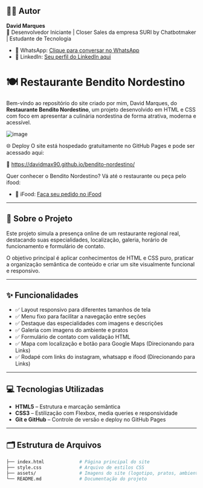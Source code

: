 ## 👨‍💻 Autor

**David Marques**  
🚀 Desenvolvedor Iniciante | Closer Sales da empresa SURI by Chatbotmaker | Estudante de Tecnologia

- 📱 WhatsApp: [Clique para conversar no WhatsApp](https://wa.me/5585982216221)
- 💼 LinkedIn: [Seu perfil do LinkedIn aqui](https://www.linkedin.com/in/davidmarques90/)


# 🍽️ Restaurante Bendito Nordestino

Bem-vindo ao repositório do site criado por mim, David Marques, do **Restaurante Bendito Nordestino**, um projeto desenvolvido em HTML e CSS com foco em apresentar a culinária nordestina de forma atrativa, moderna e acessível.

![image](https://github.com/user-attachments/assets/431eff74-b438-47d9-926b-739312beaf7d)

🌐 Deploy
O site está hospedado gratuitamente no GitHub Pages e pode ser acessado aqui:

🔗 https://davidmax90.github.io/bendito-nordestino/

Quer conhecer o Bendito Nordestino? Vá até o restaurante ou peça pelo ifood:
- 🛵 iFood: [Faça seu pedido no iFood](https://www.ifood.com.br/delivery/fortaleza-ce/bendito-nordestino-restaurante-big-brother-restaurante-desde-2002-serrinha/38493f86-0d99-4b46-8250-5da295fa559a)


---

## 📌 Sobre o Projeto

Este projeto simula a presença online de um restaurante regional real, destacando suas especialidades, localização, galeria, horário de funcionamento e formulário de contato.

O objetivo principal é aplicar conhecimentos de HTML e CSS puro, praticar a organização semântica de conteúdo e criar um site visualmente funcional e responsivo.

---

## ✨ Funcionalidades

- ✅ Layout responsivo para diferentes tamanhos de tela
- ✅ Menu fixo para facilitar a navegação entre seções
- ✅ Destaque das especialidades com imagens e descrições
- ✅ Galeria com imagens do ambiente e pratos
- ✅ Formulário de contato com validação HTML
- ✅ Mapa com localização e botão para Google Maps (Direcionando para Links)
- ✅ Rodapé com links do instagram, whatsapp e ifood (Direcionando para Links)

---

## 💻 Tecnologias Utilizadas

- **HTML5** – Estrutura e marcação semântica
- **CSS3** – Estilização com Flexbox, media queries e responsividade
- **Git e GitHub** – Controle de versão e deploy no GitHub Pages

---

## 🗂️ Estrutura de Arquivos

```bash
├── index.html             # Página principal do site
├── style.css              # Arquivo de estilos CSS
├── assets/                # Imagens do site (logotipo, pratos, ambientes)
└── README.md              # Documentação do projeto
